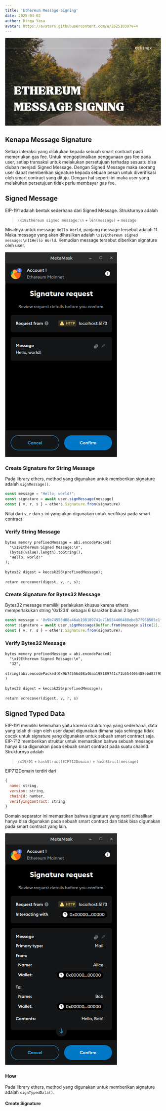 ```yaml
---
title: 'Ethereum Message Signing'
date: 2025-04-02
author: Dirga Yasa
avatar: https://avatars.githubusercontent.com/u/26251830?v=4
---
```


![Banner](./2025-04-02_ethereum-message-signing/banner.png)

## Kenapa Message Signature
Setiap interaksi yang dilakukan kepada sebuah smart contract pasti memerlukan gas fee.
Untuk mengoptimalkan penggunaan gas fee pada user, setiap transaksi untuk melakukan persetujuan terhadap sesuatu bisa diubah menjadi Signed Message.
Dengan Signed Message maka seorang user dapat memberikan signature kepada sebuah pesan untuk diverifikasi oleh smart contract yang dituju.
Dengan hal seperti ini maka user yang melakukan persetujuan tidak perlu membayar gas fee.

## Signed Message
EIP-191 adalah bentuk sederhana dari Signed Message.
Strukturnya adalah

> `\x19Ethereum signed message:\n` + `len(message)` + `message`

Misalnya untuk message `Hello World`, panjang message tersebut adalah 11.
Maka message yang akan dihasilkan adalah `\x19Ethereum signed message:\n11Hello World`.
Kemudian message tersebut diberikan signature oleh user.

![Sign Message](./2025-04-02_ethereum-message-signing/1-sign.png)

### Create Signature for String Message
Pada library ethers, method yang digunakan untuk memberikan signature adalah `signMessage()`.

```javascript
const message = "Hello, world!";
const signature = await user.signMessage(message)
const { v, r, s } = ethers.Signature.from(signature)
```
Nilai dari `v`, `r` dan `s` ini yang akan digunakan untuk verifikasi pada smart contract

### Verify String Message
```solitity
bytes memory prefixedMessage = abi.encodePacked(
  "\x19Ethereum Signed Message:\n",
  (bytes(value).length).toString(),
  "Hello, world!"
);

bytes32 digest = keccak256(prefixedMessage);

return ecrecover(digest, v, r, s);
```

### Create Signature for Bytes32 Message
Bytes32 message memiliki perlakukan khusus karena ethers memperlakukan string '0x1234' sebagai 6 karakter bukan 2 bytes

```javascript
const message = '0x9b74556d08a46ab198189741c71b554406488ebd87f958505c1fdaae9f6930dc';
const signature = await user.signMessage(Buffer.from(message.slice(2), 'hex'));
const { v, r, s } = ethers.Signature.from(signature);
```

### Verify Bytes32 Message
```solidity
bytes memory prefixedMessage = abi.encodePacked(
  "\x19Ethereum Signed Message:\n",
  "32",
  string(abi.encodePacked(0x9b74556d08a46ab198189741c71b554406488ebd87f958505c1fdaae9f6930dc))
)

bytes32 digest = keccak256(prefixedMessage);

return ecrecover(digest, v, r, s)
```

## Signed Typed Data
EIP-191 memiliki kelemahan yaitu karena strukturnya yang sederhana, data yang telah di-sign oleh user dapat digunakan dimana saja sehingga tidak cocok untuk signature yang digunakan untuk sebuah smart contract saja.
EIP-712 memberikan struktur untuk memastikan bahwa sebuah message hanya bisa digunakan pada sebuah smart contract pada suatu chainId.
Strukturnya adalah

> `/x19/01` + `hashStruct(EIP712Domain)` + `hashStruct(message)`

EIP712Domain terdiri dari

```javascript
{
  name: string,
  version: string,
  chainId: number,
  verifyingContract: string,
}
```
Domain separator ini memastikan bahwa signature yang nanti dihasilkan hanya bisa digunakan pada sebuah smart contract dan tidak bisa digunakan pada smart contract yang lain.

![Sign Typed Data](./2025-04-02_ethereum-message-signing/2-sign-typed.png)

### How
Pada library ethers, method yang digunakan untuk memberikan signature adalah `signTypedData()`.

#### Create Signature
